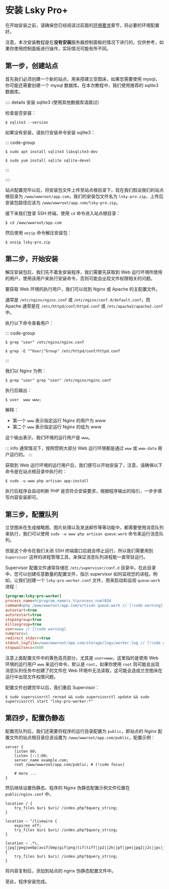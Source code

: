 # 安装 Lsky Pro+

在开始安装之前，请确保您已经阅读过前面的[环境要求](./requirement)章节，将必要的环境配置好。

注意，本次安装教程是在**没有安装**服务器控制面板的情况下进行的，仅供参考，如果你使用控制面板进行操作，实际情况可能有所不同。

## 第一步，创建站点

首先我们必须创建一个新的站点，用来搭建兰空图床，如果您需要使用 mysql，你可能还需要创建一个 mysql 数据库。在本次教程中，我们使用推荐的 sqlite3 数据库。

:::: details 安装 sqlite3 (使用其他数据库请跳过)

检查是否安装：

```shell
$ sqlite3 --version
```

如果没有安装，请执行安装命令安装 sqlite3：

::: code-group

```shell [Debian/Ubuntu]
$ sudo apt install sqlite3 libsqlite3-dev
```

```shell [CentOS/RHEL]
$ sudo yum install sqlite sqlite-devel
```

:::

::::

站点配置完毕以后，将安装包文件上传至站点根目录下，现在我们假设我们的站点根目录为 `/www/wwwroot/app.com`，我们的安装包文件名为 `lsky-pro.zip`，上传后安装包路径应该为 `/www/wwwroot/app.com/lsky-pro.zip`。

接下来我们登录 SSH 终端，使用 `cd` 命令进入站点根目录：

```shell
$ cd /www/wwwroot/app.com
```

然后使用 `unzip` 命令解压安装包：

```shell
$ unzip lsky-pro.zip
```

## 第二步，开始安装

解压安装包后，我们先不着急安装程序，我们需要先获取到 Web 运行环境所使用的用户，使用该用户来执行安装命令，否则可能会出现文件权限相关的问题。

要获取 Web 环境的执行用户，我们可以找到 Nginx 或 Apache 的主配置文件。

通常是 `/etc/nginx/nginx.conf` 或 `/etc/nginx/conf.d/default.conf`，而 Apache 通常是在 `/etc/httpd/conf/httpd.conf` 或 `/etc/apache2/apache2.conf` 中。

执行以下命令查看用户：

::: code-group

```shell [Nginx]
$ grep "user" /etc/nginx/nginx.conf
```

```shell [Apache]
$ grep -E "^User|^Group" /etc/httpd/conf/httpd.conf
```

:::

我们以 Nginx 为例：

```shell
$ grep "user" grep "user" /etc/nginx/nginx.conf
```

执行后输出：
```shell
$ user  www www;
```

解释：
- 第一个 `www` 表示指定运行 Nginx 的用户为 www
- 第二个 `www` 表示指定运行 Nginx 的组为 www

这个输出表示，我们环境的运行用户是 `www`。

::: info
通常情况下，按照惯例大部分 Web 运行环境都是通过 `www` 或 `www-data` 用户运行的。 
:::

获取到 Web 运行环境的运行用户后，我们便可以开始安装了，注意，请确保以下命令是在站点根目录中执行的：

```shell
$ sudo -u www php artisan app:install
```

执行后程序会自动判断 PHP 是否符合安装要求，根据程序输出的指引，一步步填写内容安装即可。

## 第三步，配置队列

兰空图床在生成缩略图、图片处理以及发送邮件等等功能中，都需要使用消息队列来执行，我们可以使用 `sudo -u www php artisan queue:work` 命令来运行消息队列。

但是这个命令在我们关闭 SSH 终端窗口后就会停止运行，所以我们需要用到 `Supervisor` 这样的进程管理工具，来保证消息队列进程能一直常驻运行。

Supervisor 配置文件通常存储在 `/etc/supervisor/conf.d` 目录中。在此目录中，您可以创建任意数量的配置文件，指示 supervisor 如何监视您的进程。例如，让我们创建一个 `lsky-pro-worker.conf` 文件，用来启动和监视 `queue:work` 进程：

```ini
[program:lsky-pro-worker]
process_name=%(program_name)s_%(process_num)02d
command=php /www/wwwroot/app.com/artisan queue:work // [!code warning]
autostart=true
autorestart=true
stopasgroup=true
killasgroup=true
user=www // [!code warning]
numprocs=1
redirect_stderr=true
stdout_logfile=/www/wwwroot/app.com/storage/logs/worker.log // [!code warning]
stopwaitsecs=3600
```

注意上面配置文件中的黄色高亮部分，尤其是 `user=www`，这里指的是使用 Web 环境的运行用户 `www` 来运行命令，默认是 `root`，如果你使用 `root` 则可能会出现消息队列任务中创建了的文件在 Web 环境中无法读取，这可能会造成兰空图床在运行中出现文件权限问题。

配置文件创建完毕以后，我们重启 Supervisor：

```shell
$ sudo supervisorctl reread && sudo supervisorctl update && sudo supervisorctl start "lsky-pro-worker:*"
```

## 第四步，配置伪静态

配置完队列后，我们还需要将程序的运行目录配置为 `public`，即站点的 Nginx 配置文件的站点根目录应该设置为 `/www/wwwroot/app.com/public`，配置示例：

```nginx configuration
server {
    listen 80;
    listen [::]:80;
    server_name example.com;
    root /www/wwwroot/app.com/public; # [!code focus]

    # more ...
}
```

然后继续设置伪静态，程序的 Nginx 伪静态配置示例文件位置在 `public/nginx.conf` 中。

```nginx configuration
location / {
    try_files $uri $uri/ /index.php?$query_string;
}

location ~ ^/livewire {
    expires off;
    try_files $uri $uri/ /index.php?$query_string;
}

location ~ .*\.(jpg|jpeg|webp|avif|bmp|gif|png|tif|tiff|jp2|j2k|jpf|jpm|jpg2|j2c|jpc|jpx|heic|heif)$ {
    try_files $uri $uri/ /index.php?$query_string;
}
```

将内容复制后，添加到站点的 nginx 伪静态配置文件中。

至此，程序安装完成。